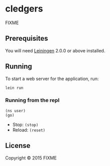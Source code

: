 # cledgers

FIXME

## Prerequisites

You will need [Leiningen][] 2.0.0 or above installed.

[leiningen]: https://github.com/technomancy/leiningen

## Running

To start a web server for the application, run:

    lein run

### Running from the repl

    (ns user)
    (go)

 * Stop: `(stop)`
 * Reload: `(reset)`
## License

Copyright © 2015 FIXME
